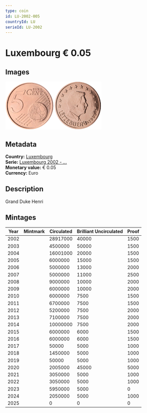```yaml
---
type: coin
id: LU-2002-005
countryId: LU
serieId: LU-2002
---
```


# Luxembourg € 0.05

## Images

<img src="../../../Images/common-2002-005.webp" height="150" alt="Front image"><img src="Images/luxembourg-2002-005.webp" height="150" alt="Back image">

## Metadata

**Country:** [Luxembourg](../index.md)\
**Serie:** [Luxembourg 2002 - ...](index.md)\
**Monetary value:** € 0.05\
**Currency:** Euro

## Description

Grand Duke Henri

## Mintages

| Year | Mintmark | Circulated | Brilliant Uncirculated | Proof |
| ---- | -------- | ---------- | ---------------------- | ----- |
| 2002 |          | 28917000   | 40000                  | 1500  |
| 2003 |          | 4500000    | 50000                  | 1500  |
| 2004 |          | 16001000   | 20000                  | 1500  |
| 2005 |          | 6000000    | 15000                  | 1500  |
| 2006 |          | 5000000    | 13000                  | 2000  |
| 2007 |          | 5000000    | 11000                  | 2500  |
| 2008 |          | 9000000    | 10000                  | 2000  |
| 2009 |          | 6000000    | 10000                  | 2000  |
| 2010 |          | 6000000    | 7500                   | 1500  |
| 2011 |          | 6700000    | 7500                   | 1500  |
| 2012 |          | 5200000    | 7500                   | 2000  |
| 2013 |          | 7100000    | 7500                   | 2000  |
| 2014 |          | 10000000   | 7500                   | 2000  |
| 2015 |          | 6000000    | 6000                   | 1500  |
| 2016 |          | 6000000    | 6000                   | 1500  |
| 2017 |          | 50000      | 5000                   | 1000  |
| 2018 |          | 1450000    | 5000                   | 1000  |
| 2019 |          | 50000      | 5000                   | 1000  |
| 2020 |          | 2005000    | 45000                  | 5000  |
| 2021 |          | 3050000    | 5000                   | 1000  |
| 2022 |          | 3050000    | 5000                   | 1000  |
| 2023 |          | 5950000    | 5000                   | 0     |
| 2024 |          | 2050000    | 5000                   | 1000  |
| 2025 |          | 0          | 0                      | 0     |
